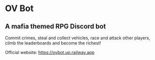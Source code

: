 # OV Bot
## A mafia themed RPG Discord bot

Commit crimes, steal and collect vehicles, race and attack other players, climb the leaderboards and become the richest!

Official website:
https://ovbot.up.railway.app
